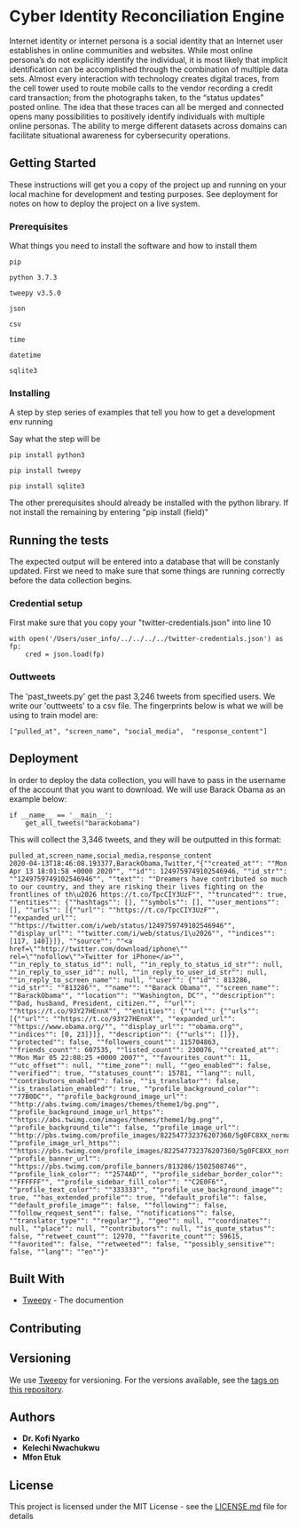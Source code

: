 # Cyber Identity Reconciliation Engine

Internet identity or internet persona is a social identity that an Internet user establishes in online communities and websites. While most online persona’s do not explicitly identify the individual, it is most likely that implicit identification can be accomplished through the combination of multiple data sets. Almost every interaction with technology creates digital traces, from the cell tower used to route mobile calls to the vendor recording a credit card transaction; from the photographs taken, to the “status updates” posted online. The idea that these traces can all be merged and connected opens many possibilities to positively identify individuals with multiple online personas. The ability to merge different datasets across domains can facilitate situational awareness for cybersecurity operations.


## Getting Started

These instructions will get you a copy of the project up and running on your local machine for development and testing purposes. See deployment for notes on how to deploy the project on a live system.

### Prerequisites

What things you need to install the software and how to install them

```
pip
```
```
python 3.7.3 
```
```
tweepy v3.5.0
```
```
json 
```
```
csv
```
```
time
```
```
datetime
```
```
sqlite3
```


### Installing

A step by step series of examples that tell you how to get a development env running

Say what the step will be

```
pip install python3 
```

```
pip install tweepy
```

```
pip install sqlite3
```

The other prerequisites should already be installed with the python library. If not 
install the remaining by entering "pip install (field)"

## Running the tests

The expected output will be entered into a database that will be constanly updated. First we need to make sure that some things are running correctly before the data collection begins.

### Credential setup

First make sure that you copy your "twitter-credentials.json" into line 10

```
with open('/Users/user_info/../../../../twitter-credentials.json') as fp:
    cred = json.load(fp)
```


### Outtweets

The 'past_tweets.py' get the past 3,246 tweets from specified users. We write our 'outtweets' to a csv file. The fingerprints below is what we will be using to train model are: 

```
["pulled_at", "screen_name", "social_media",  "response_content"]
```

## Deployment

In order to deploy the data collection, you will have to pass in the username of the account that you want to download. We will use Barack Obama as an example below:

```
if __name__ == '__main__':
    get_all_tweets("barackobama")
```
This will collect the 3,346 tweets, and they will be outputted in this format: 

```
pulled_at,screen_name,social_media,response_content
2020-04-13T18:46:08.193377,BarackObama,Twitter,"{""created_at"": ""Mon Apr 13 18:01:58 +0000 2020"", ""id"": 1249759749102546946, ""id_str"": ""1249759749102546946"", ""text"": ""Dreamers have contributed so much to our country, and they are risking their lives fighting on the frontlines of th\u2026 https://t.co/TpcCIY3UzF"", ""truncated"": true, ""entities"": {""hashtags"": [], ""symbols"": [], ""user_mentions"": [], ""urls"": [{""url"": ""https://t.co/TpcCIY3UzF"", ""expanded_url"": ""https://twitter.com/i/web/status/1249759749102546946"", ""display_url"": ""twitter.com/i/web/status/1\u2026"", ""indices"": [117, 140]}]}, ""source"": ""<a href=\""http://twitter.com/download/iphone\"" rel=\""nofollow\"">Twitter for iPhone</a>"", ""in_reply_to_status_id"": null, ""in_reply_to_status_id_str"": null, ""in_reply_to_user_id"": null, ""in_reply_to_user_id_str"": null, ""in_reply_to_screen_name"": null, ""user"": {""id"": 813286, ""id_str"": ""813286"", ""name"": ""Barack Obama"", ""screen_name"": ""BarackObama"", ""location"": ""Washington, DC"", ""description"": ""Dad, husband, President, citizen."", ""url"": ""https://t.co/93Y27HEnnX"", ""entities"": {""url"": {""urls"": [{""url"": ""https://t.co/93Y27HEnnX"", ""expanded_url"": ""https://www.obama.org/"", ""display_url"": ""obama.org"", ""indices"": [0, 23]}]}, ""description"": {""urls"": []}}, ""protected"": false, ""followers_count"": 115704863, ""friends_count"": 607535, ""listed_count"": 230076, ""created_at"": ""Mon Mar 05 22:08:25 +0000 2007"", ""favourites_count"": 11, ""utc_offset"": null, ""time_zone"": null, ""geo_enabled"": false, ""verified"": true, ""statuses_count"": 15781, ""lang"": null, ""contributors_enabled"": false, ""is_translator"": false, ""is_translation_enabled"": true, ""profile_background_color"": ""77B0DC"", ""profile_background_image_url"": ""http://abs.twimg.com/images/themes/theme1/bg.png"", ""profile_background_image_url_https"": ""https://abs.twimg.com/images/themes/theme1/bg.png"", ""profile_background_tile"": false, ""profile_image_url"": ""http://pbs.twimg.com/profile_images/822547732376207360/5g0FC8XX_normal.jpg"", ""profile_image_url_https"": ""https://pbs.twimg.com/profile_images/822547732376207360/5g0FC8XX_normal.jpg"", ""profile_banner_url"": ""https://pbs.twimg.com/profile_banners/813286/1502508746"", ""profile_link_color"": ""2574AD"", ""profile_sidebar_border_color"": ""FFFFFF"", ""profile_sidebar_fill_color"": ""C2E0F6"", ""profile_text_color"": ""333333"", ""profile_use_background_image"": true, ""has_extended_profile"": true, ""default_profile"": false, ""default_profile_image"": false, ""following"": false, ""follow_request_sent"": false, ""notifications"": false, ""translator_type"": ""regular""}, ""geo"": null, ""coordinates"": null, ""place"": null, ""contributors"": null, ""is_quote_status"": false, ""retweet_count"": 12970, ""favorite_count"": 59615, ""favorited"": false, ""retweeted"": false, ""possibly_sensitive"": false, ""lang"": ""en""}"
```

## Built With

* [Tweepy](http://docs.tweepy.org/en/latest/getting_started.html) - The documention

## Contributing


## Versioning

We use [Tweepy](http://docs.tweepy.org/en/latest/index.html) for versioning. For the versions available, see the [tags on this repository](https://github.com/tweepy/tweepy). 

## Authors

* **Dr. Kofi Nyarko** 
* **Kelechi Nwachukwu**
* **Mfon Etuk** 

## License

This project is licensed under the MIT License - see the [LICENSE.md](LICENSE.md) file for details

